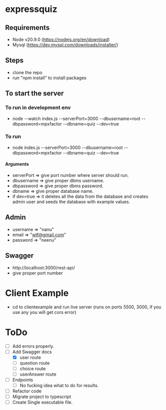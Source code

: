 # expressquiz
## Requirements
- Node v20.9.0 (https://nodejs.org/en/download)
- Mysql (https://dev.mysql.com/downloads/installer/)

## Steps
- clone the repo
- run "npm install" to install packages

## To start the server
### To run in development env
- node --watch index.js --serverPort=3000 --dbusername=root --dbpassword=mpxfactor --dbname=quiz --dev=true
### To run
- node index.js --serverPort=3000 --dbusername=root --dbpassword=mpxfactor --dbname=quiz --dev=true
#### Arguments
- serverPort => give port number where server should run.
- dbusername => give proper dbms username.
- dbpassword => give proper dbms password.
- dbname => give proper database name.
- if dev=true => it deletes all the data from the database and creates admin user and seeds the database with example values.

## Admin
- username => "nanu"
- email => "wtf@gmail.com"
- password => "neenu"

## Swagger
- http://localhost:3000/rest-api/
- give proper port number    

# Client Example
- cd to clientexample and run live server (runs on ports 5500, 3000, if you use any you will get cors error) 

# ToDo
- [ ] Add errors properly.
- [ ] Add Swagger docs
    - [x] user route
    - [ ] question route
    - [ ] choice route
    - [ ] userAnswer route
- [ ] Endpoints
    - [ ] No fucking idea what to do for results.
- [ ] Refactor code
- [ ] Migrate project to typescript
- [ ] Create Single executable file.
